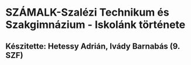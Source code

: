 # SZÁMALK-Szalézi Technikum és Szakgimnázium - Iskolánk története
## Készitette: Hetessy Adrián, Ivády Barnabás (9. SZF)
